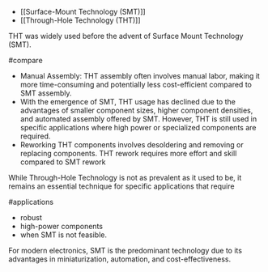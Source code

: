 - [[Surface-Mount Technology (SMT)]]
- [[Through-Hole Technology (THT)]]

THT was widely used before the advent of Surface Mount Technology (SMT). 

#compare
- Manual Assembly: THT assembly often involves manual labor, making it more time-consuming and potentially less cost-efficient compared to SMT assembly.
-  With the emergence of SMT, THT usage has declined due to the advantages of smaller component sizes, higher component densities, and automated assembly offered by SMT. However, THT is still used in specific applications where high power or specialized components are required.
-  Reworking THT components involves desoldering and removing or replacing components. THT rework requires more effort and skill compared to SMT rework

While Through-Hole Technology is not as prevalent as it used to be, it remains an essential technique for specific applications that require 

#applications 
- robust
- high-power components 
- when SMT is not feasible.

 For modern electronics, SMT is the predominant technology due to its advantages in miniaturization, automation, and cost-effectiveness.